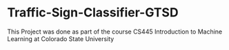 # Traffic-Sign-Classifier-GTSD
This Project was done as part of the course CS445 Introduction to Machine Learning at Colorado State University
